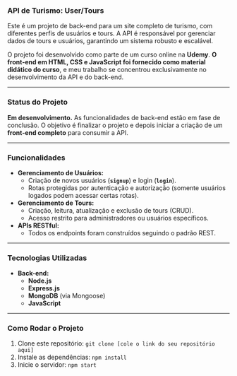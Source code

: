### API de Turismo: User/Tours

Este é um projeto de back-end para um site completo de turismo, com diferentes perfis de usuários e tours. A API é responsável por gerenciar dados de tours e usuários, garantindo um sistema robusto e escalável.

O projeto foi desenvolvido como parte de um curso online na **Udemy**. **O front-end em HTML, CSS e JavaScript foi fornecido como material didático do curso**, e meu trabalho se concentrou exclusivamente no desenvolvimento da API e do back-end.

---

### Status do Projeto

**Em desenvolvimento.** As funcionalidades de back-end estão em fase de conclusão. O objetivo é finalizar o projeto e depois iniciar a criação de um **front-end completo** para consumir a API.

---

### Funcionalidades

* **Gerenciamento de Usuários:**
    * Criação de novos usuários (**`signup`**) e login (**`login`**).
    * Rotas protegidas por autenticação e autorização (somente usuários logados podem acessar certas rotas).
* **Gerenciamento de Tours:**
    * Criação, leitura, atualização e exclusão de tours (CRUD).
    * Acesso restrito para administradores ou usuários específicos.
* **APIs RESTful:**
    * Todos os endpoints foram construídos seguindo o padrão REST.

---

### Tecnologias Utilizadas

* **Back-end:**
    * **Node.js**
    * **Express.js**
    * **MongoDB** (via Mongoose)
    * **JavaScript**

---

### Como Rodar o Projeto

1.  Clone este repositório: `git clone [cole o link do seu repositório aqui]`
2.  Instale as dependências: `npm install`
3.  Inicie o servidor: `npm start`
